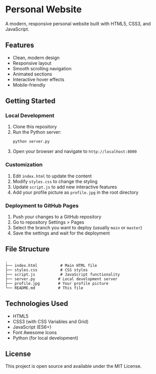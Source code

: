 # Personal Website

A modern, responsive personal website built with HTML5, CSS3, and JavaScript.

## Features

- Clean, modern design
- Responsive layout
- Smooth scrolling navigation
- Animated sections
- Interactive hover effects
- Mobile-friendly

## Getting Started

### Local Development

1. Clone this repository
2. Run the Python server:
   ```bash
   python server.py
   ```
3. Open your browser and navigate to `http://localhost:8000`

### Customization

1. Edit `index.html` to update the content
2. Modify `styles.css` to change the styling
3. Update `script.js` to add new interactive features
4. Add your profile picture as `profile.jpg` in the root directory

### Deployment to GitHub Pages

1. Push your changes to a GitHub repository
2. Go to repository Settings > Pages
3. Select the branch you want to deploy (usually `main` or `master`)
4. Save the settings and wait for the deployment

## File Structure

```
.
├── index.html          # Main HTML file
├── styles.css          # CSS styles
├── script.js           # JavaScript functionality
├── server.py          # Local development server
├── profile.jpg        # Your profile picture
└── README.md          # This file
```

## Technologies Used

- HTML5
- CSS3 (with CSS Variables and Grid)
- JavaScript (ES6+)
- Font Awesome Icons
- Python (for local development)

## License

This project is open source and available under the MIT License. 